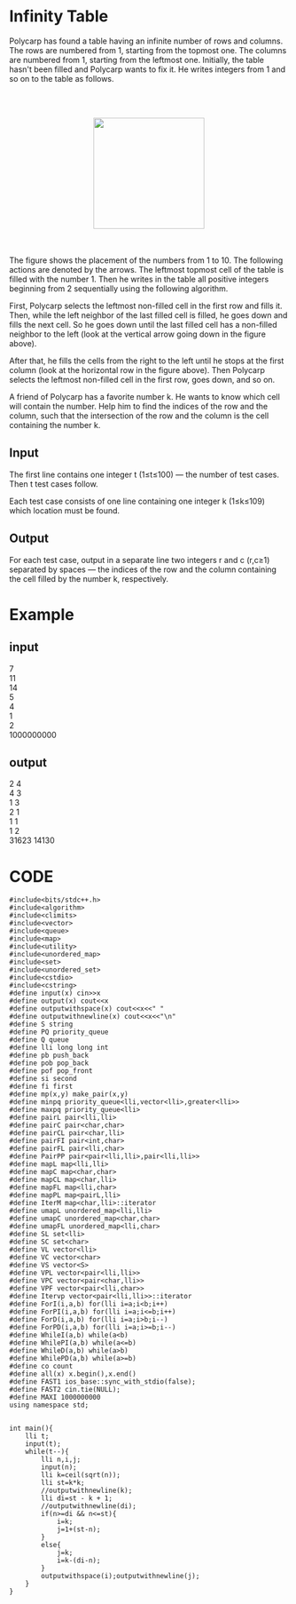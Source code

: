 # Infinity Table

<span>Polycarp has found a table having an infinite number of rows and columns. The rows are numbered from 1, starting from the topmost one. The columns are numbered from 1, starting from the leftmost one.
Initially, the table hasn't been filled and Polycarp wants to fix it. He writes integers from 1 and so on to the table as follows.
  
<br><br>
 <p align="center">
  <img src="https://espresso.codeforces.com/aa1eece2e042a16fcbc09f2af100e73049fd8841.png" width="200px">
 </p>
<br><br>
The figure shows the placement of the numbers from 1 to 10. The following actions are denoted by the arrows.
The leftmost topmost cell of the table is filled with the number 1. Then he writes in the table all positive integers beginning from 2 sequentially using the following algorithm.

First, Polycarp selects the leftmost non-filled cell in the first row and fills it. Then, while the left neighbor of the last filled cell is filled, he goes down and fills the next cell. So he goes down until the last filled cell has a non-filled neighbor to the left (look at the vertical arrow going down in the figure above).

After that, he fills the cells from the right to the left until he stops at the first column (look at the horizontal row in the figure above). Then Polycarp selects the leftmost non-filled cell in the first row, goes down, and so on.

A friend of Polycarp has a favorite number k. He wants to know which cell will contain the number. Help him to find the indices of the row and the column, such that the intersection of the row and the column is the cell containing the number k.

## Input
The first line contains one integer t (1≤t≤100) — the number of test cases. Then t test cases follow.

Each test case consists of one line containing one integer k (1≤k≤109) which location must be found.

## Output
For each test case, output in a separate line two integers r and c (r,c≥1) separated by spaces — the indices of the row and the column containing the cell filled by the number k, respectively.
 </span>

# Example
## input

7<br>
11<br>
14<br>
5<br>
4<br>
1<br>
2<br>
1000000000<br>
## output
2 4<br>
4 3<br>
1 3<br>
2 1<br>
1 1<br>
1 2<br>
31623 14130<br>
  

  
# CODE

```
#include<bits/stdc++.h>
#include<algorithm>
#include<climits>
#include<vector>
#include<queue>
#include<map>
#include<utility>
#include<unordered_map>
#include<set>
#include<unordered_set>
#include<cstdio>
#include<cstring>
#define input(x) cin>>x
#define output(x) cout<<x
#define outputwithspace(x) cout<<x<<" "
#define outputwithnewline(x) cout<<x<<"\n"
#define S string
#define PQ priority_queue
#define Q queue
#define lli long long int
#define pb push_back
#define pob pop_back
#define pof pop_front
#define si second
#define fi first
#define mp(x,y) make_pair(x,y)
#define minpq priority_queue<lli,vector<lli>,greater<lli>>
#define maxpq priority_queue<lli>
#define pairL pair<lli,lli>
#define pairC pair<char,char>
#define pairCL pair<char,lli>
#define pairFI pair<int,char>
#define pairFL pair<lli,char>
#define PairPP pair<pair<lli,lli>,pair<lli,lli>>
#define mapL map<lli,lli>
#define mapC map<char,char>
#define mapCL map<char,lli>
#define mapFL map<lli,char>
#define mapPL map<pairL,lli>
#define IterM map<char,lli>::iterator
#define umapL unordered_map<lli,lli>
#define umapC unordered_map<char,char>
#define umapFL unordered_map<lli,char>
#define SL set<lli>
#define SC set<char>
#define VL vector<lli>
#define VC vector<char>
#define VS vector<S>
#define VPL vector<pair<lli,lli>>
#define VPC vector<pair<char,lli>>
#define VPF vector<pair<lli,char>>
#define Itervp vector<pair<lli,lli>>::iterator
#define ForI(i,a,b) for(lli i=a;i<b;i++)
#define ForPI(i,a,b) for(lli i=a;i<=b;i++)
#define ForD(i,a,b) for(lli i=a;i>b;i--)
#define ForPD(i,a,b) for(lli i=a;i>=b;i--)
#define WhileI(a,b) while(a<b)
#define WhilePI(a,b) while(a<=b)
#define WhileD(a,b) while(a>b)
#define WhilePD(a,b) while(a>=b)
#define co count
#define all(x) x.begin(),x.end()
#define FAST1 ios_base::sync_with_stdio(false);
#define FAST2 cin.tie(NULL);
#define MAXI 1000000000
using namespace std;


int main(){
    lli t;
    input(t);
    while(t--){
        lli n,i,j;
        input(n);
        lli k=ceil(sqrt(n));
        lli st=k*k;
        //outputwithnewline(k);
        lli di=st - k + 1;
        //outputwithnewline(di);
        if(n>=di && n<=st){
            i=k;
            j=1+(st-n);
        }
        else{
            j=k;
            i=k-(di-n);
        }
        outputwithspace(i);outputwithnewline(j);
    }
}

```
  
  
